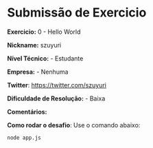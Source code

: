 # Submissão de Exercicio

**Exercicio:** 0 - Hello World

**Nickname:** szuyuri

**Nível Técnico:** - Estudante

**Empresa:** - Nenhuma

**Twitter**: https://twitter.com/szuyuri

**Dificuldade de Resolução:** - Baixa

**Comentários:** 

**Como rodar o desafio**: 
Use o comando abaixo: 
```bash
node app.js
```